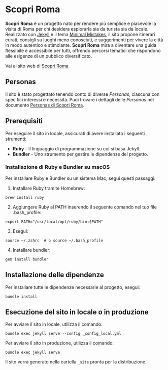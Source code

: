 # Scopri Roma

**Scopri Roma** è un progetto nato per rendere più semplice e piacevole la visita di Roma per chi desidera esplorarla sia da turista sia da locale. Realizzato con [Jekyll](https://jekyllrb.com/) e il tema [Minimal Mistakes](https://mmistakes.github.io/minimal-mistakes/), il sito propone itinerari curati, consigli su luoghi meno conosciuti, e suggerimenti per vivere la città in modo autentico e stimolante. **Scopri Roma** mira a diventare una guida flessibile e accessibile per tutti, offrendo percorsi tematici che rispondono alle esigenze di un pubblico diversificato.

Vai al sito web di [Scopri Roma](https://www.scopriroma.it)

## Personas

Il sito è stato progettato tenendo conto di diverse *Personas*, ciascuna con specifici interessi e necessità. Puoi trovare i dettagli delle *Personas* nel documento [Personas di Scopri Roma](docs/personas.md).

## Prerequisiti

Per eseguire il sito in locale, assicurati di avere installato i seguenti strumenti:

- **Ruby** - Il linguaggio di programmazione su cui si basa Jekyll.
- **Bundler** - Uno strumento per gestire le dipendenze del progetto.

### Installazione di Ruby e Bundler su macOS

Per installare Ruby e Bundler su un sistema Mac, segui questi passaggi:

1. Installare Ruby tramite Homebrew:
```
brew install ruby
```

2. Aggiungere Ruby al PATH inserendo il seguente comando nel tuo file .bash_profile:
```
export PATH="/usr/local/opt/ruby/bin:$PATH"
```

3. Esegui:
```
source ~/.zshrc  # o source ~/.bash_profile
```

4. Installare bundler:
```
gem install bundler
```

## Installazione delle dipendenze

Per installare tutte le dipendenze necessarie al progetto, esegui:
```
bundle install
```

## Esecuzione del sito in locale o in produzione

Per avviare il sito in locale, utilizza il comando:
```
bundle exec jekyll serve --config _config_local.yml
```

Per avviare il sito in produzione, utilizza il comando:
```
bundle exec jekyll serve
```

Il sito verrà generato nella cartella `_site` pronta per la distribuzione.
